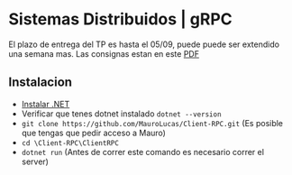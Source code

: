 # Sistemas Distribuidos | gRPC

El plazo de entrega del TP es hasta el 05/09, puede puede ser extendido una semana mas. Las consignas estan en este [PDF](https://drive.google.com/file/d/1bnzmNa9q-rOXIRGmKE1DZOYYAykm50jU/view?usp=sharing)

## Instalacion

- [Instalar .NET](https://dotnet.microsoft.com/es-es/download/dotnet/thank-you/sdk-6.0.413-windows-x64-installer)
- Verificar que tenes dotnet instalado `dotnet --version`
- `git clone https://github.com/MauroLucas/Client-RPC.git` (Es posible que tengas que pedir acceso a Mauro)
- `cd \Client-RPC\ClientRPC`
- `dotnet run` (Antes de correr este comando es necesario correr el server)
